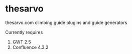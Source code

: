 thesarvo
========

thesarvo.com climbing guide plugins and guide generators

Currently requires
1. GWT 2.5
2. Confluence 4.3.2
